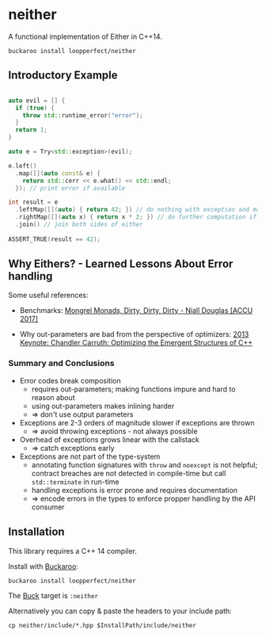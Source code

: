# neither

A functional implementation of Either in C++14.

```
buckaroo install loopperfect/neither
```

## Introductory Example

```c++

auto evil = [] {
  if (true) {
    throw std::runtime_error("error");
  }
  return 1;
}

auto e = Try<std::exception>(evil);

e.left()
  .map([](auto const& e) { 
    return std::cerr << e.what() << std::endl; 
  }); // print error if available

int result = e
  .leftMap([](auto) { return 42; }) // do nothing with exception and map to 42
  .rightMap([](auto x) { return x * 2; }) // do further computation if value available
  .join() // join both sides of either
  
ASSERT_TRUE(result == 42);

```

## Why Eithers? - Learned Lessons About Error handling
Some useful references: 

 - Benchmarks: [Mongrel Monads, Dirty, Dirty, Dirty - Niall Douglas [ACCU 2017]](https://youtu.be/XVofgKH-uu4?t=1h)

 - Why out-parameters are bad from the perspective of optimizers:
[2013 Keynote: Chandler Carruth: Optimizing the Emergent Structures of C++](https://youtu.be/eR34r7HOU14?t=38m)

### Summary and Conclusions

- Error codes break composition
  - requires out-parameters; making functions impure and hard to reason about
  - using out-parameters makes inlining harder
  - => don't use output parameters 
- Exceptions are 2-3 orders of magnitude slower if exceptions are thrown
  - => avoid throwing exceptions - not always possible
- Overhead of exceptions grows linear with the callstack
  - => catch exceptions early
- Exceptions are not part of the type-system
  - annotating function signatures with `throw` and `noexcept` is not helpful; 
    contract breaches are not detected in compile-time but call `std::terminate` in run-time
  - handling exceptions is error prone and requires documentation
  - => encode errors in the types to enforce propper handling by the API consumer

## Installation

This library requires a C++ 14 compiler.

Install with [Buckaroo](https://buckaroo.pm): 
```
buckaroo install loopperfect/neither
```

The [Buck](https://www.buckbuild.com) target is `:neither` 

Alternatively you can copy & paste the headers to your include path: 
```
cp neither/include/*.hpp $InstallPath/include/neither
```
